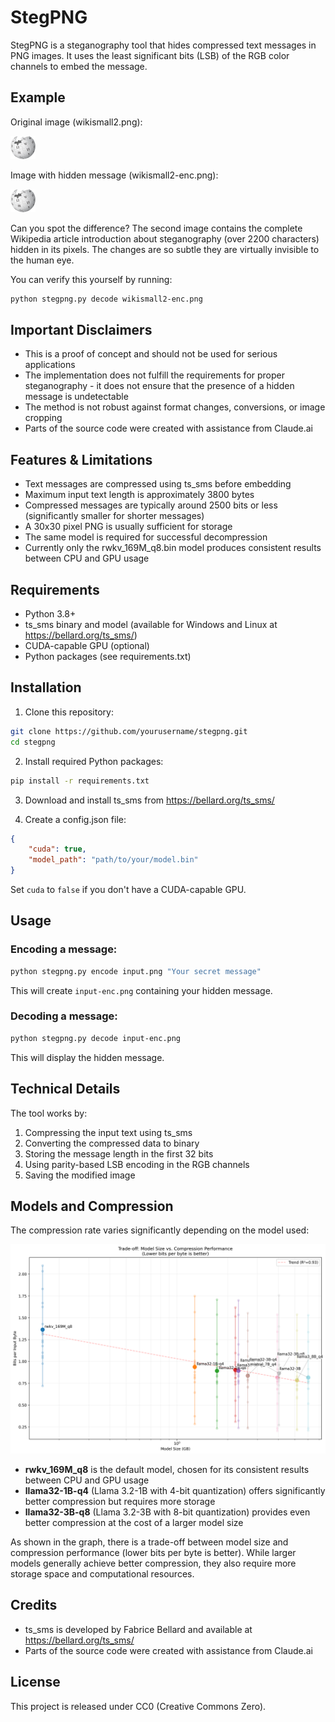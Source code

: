 # StegPNG

StegPNG is a steganography tool that hides compressed text messages in PNG images. It uses the least significant bits (LSB) of the RGB color channels to embed the message.

## Example

Original image (wikismall2.png):

![Original Wikipedia Logo](wikismall2.png)

Image with hidden message (wikismall2-enc.png):

![Wikipedia Logo with hidden message](wikismall2-enc.png)

Can you spot the difference? The second image contains the complete Wikipedia article introduction about steganography (over 2200 characters) hidden in its pixels. The changes are so subtle they are virtually invisible to the human eye.

You can verify this yourself by running:
```bash
python stegpng.py decode wikismall2-enc.png
```

## Important Disclaimers

- This is a proof of concept and should not be used for serious applications
- The implementation does not fulfill the requirements for proper steganography - it does not ensure that the presence of a hidden message is undetectable
- The method is not robust against format changes, conversions, or image cropping
- Parts of the source code were created with assistance from Claude.ai

## Features & Limitations

- Text messages are compressed using ts_sms before embedding
- Maximum input text length is approximately 3800 bytes
- Compressed messages are typically around 2500 bits or less (significantly smaller for shorter messages)
- A 30x30 pixel PNG is usually sufficient for storage
- The same model is required for successful decompression
- Currently only the rwkv_169M_q8.bin model produces consistent results between CPU and GPU usage

## Requirements

- Python 3.8+
- ts_sms binary and model (available for Windows and Linux at https://bellard.org/ts_sms/)
- CUDA-capable GPU (optional)
- Python packages (see requirements.txt)

## Installation

1. Clone this repository:
```bash
git clone https://github.com/yourusername/stegpng.git
cd stegpng
```

2. Install required Python packages:
```bash
pip install -r requirements.txt
```

3. Download and install ts_sms from https://bellard.org/ts_sms/

4. Create a config.json file:
```json
{
    "cuda": true,
    "model_path": "path/to/your/model.bin"
}
```
Set `cuda` to `false` if you don't have a CUDA-capable GPU.

## Usage

### Encoding a message:
```bash
python stegpng.py encode input.png "Your secret message"
```
This will create `input-enc.png` containing your hidden message.

### Decoding a message:
```bash
python stegpng.py decode input-enc.png
```
This will display the hidden message.

## Technical Details

The tool works by:
1. Compressing the input text using ts_sms
2. Converting the compressed data to binary
3. Storing the message length in the first 32 bits
4. Using parity-based LSB encoding in the RGB channels
5. Saving the modified image

## Models and Compression

The compression rate varies significantly depending on the model used:

![Compression Performance vs Model Size](compression_tradeoff.png)

- **rwkv_169M_q8** is the default model, chosen for its consistent results between CPU and GPU usage
- **llama32-1B-q4** (Llama 3.2-1B with 4-bit quantization) offers significantly better compression but requires more storage
- **llama32-3B-q8** (Llama 3.2-3B with 8-bit quantization) provides even better compression at the cost of a larger model size

As shown in the graph, there is a trade-off between model size and compression performance (lower bits per byte is better). While larger models generally achieve better compression, they also require more storage space and computational resources.

## Credits

- ts_sms is developed by Fabrice Bellard and available at https://bellard.org/ts_sms/
- Parts of the source code were created with assistance from Claude.ai

## License

This project is released under CC0 (Creative Commons Zero).
